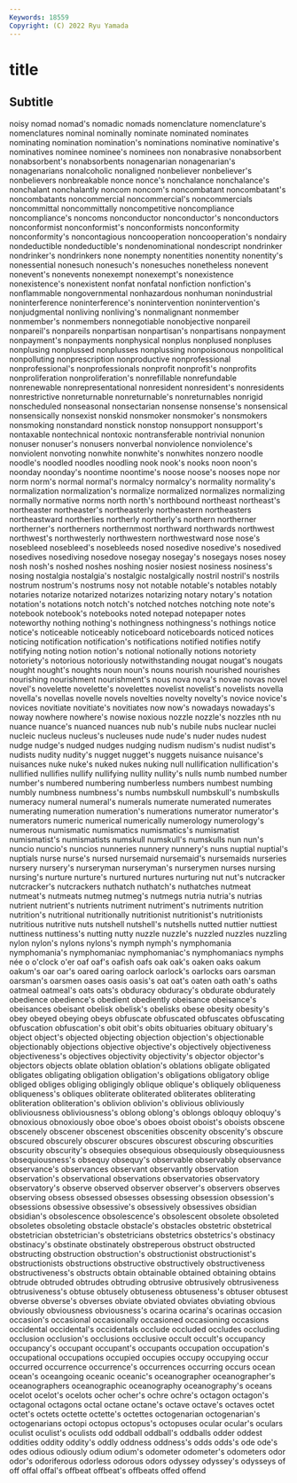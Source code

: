```yaml
---
Keywords: 18559
Copyright: (C) 2022 Ryu Yamada
---
```



# title

## Subtitle
noisy nomad nomad's nomadic nomads nomenclature nomenclature's nomenclatures nominal nominally
nominate nominated nominates nominating nomination nomination's nominations nominative nominative's nominatives
nominee nominee's nominees non nonabrasive nonabsorbent nonabsorbent's nonabsorbents nonagenarian nonagenarian's
nonagenarians nonalcoholic nonaligned nonbeliever nonbeliever's nonbelievers nonbreakable nonce nonce's nonchalance
nonchalance's nonchalant nonchalantly noncom noncom's noncombatant noncombatant's noncombatants noncommercial noncommercial's
noncommercials noncommittal noncommittally noncompetitive noncompliance noncompliance's noncoms nonconductor nonconductor's nonconductors
nonconformist nonconformist's nonconformists nonconformity nonconformity's noncontagious noncooperation noncooperation's nondairy nondeductible
nondeductible's nondenominational nondescript nondrinker nondrinker's nondrinkers none nonempty nonentities nonentity
nonentity's nonessential nonesuch nonesuch's nonesuches nonetheless nonevent nonevent's nonevents nonexempt
nonexempt's nonexistence nonexistence's nonexistent nonfat nonfatal nonfiction nonfiction's nonflammable nongovernmental
nonhazardous nonhuman nonindustrial noninterference noninterference's nonintervention nonintervention's nonjudgmental nonliving nonliving's
nonmalignant nonmember nonmember's nonmembers nonnegotiable nonobjective nonpareil nonpareil's nonpareils nonpartisan
nonpartisan's nonpartisans nonpayment nonpayment's nonpayments nonphysical nonplus nonplused nonpluses nonplusing
nonplussed nonplusses nonplussing nonpoisonous nonpolitical nonpolluting nonprescription nonproductive nonprofessional nonprofessional's
nonprofessionals nonprofit nonprofit's nonprofits nonproliferation nonproliferation's nonrefillable nonrefundable nonrenewable nonrepresentational
nonresident nonresident's nonresidents nonrestrictive nonreturnable nonreturnable's nonreturnables nonrigid nonscheduled nonseasonal
nonsectarian nonsense nonsense's nonsensical nonsensically nonsexist nonskid nonsmoker nonsmoker's nonsmokers
nonsmoking nonstandard nonstick nonstop nonsupport nonsupport's nontaxable nontechnical nontoxic nontransferable
nontrivial nonunion nonuser nonuser's nonusers nonverbal nonviolence nonviolence's nonviolent nonvoting
nonwhite nonwhite's nonwhites nonzero noodle noodle's noodled noodles noodling nook
nook's nooks noon noon's noonday noonday's noontime noontime's noose noose's
nooses nope nor norm norm's normal normal's normalcy normalcy's normality
normality's normalization normalization's normalize normalized normalizes normalizing normally normative norms
north north's northbound northeast northeast's northeaster northeaster's northeasterly northeastern northeasters
northeastward northerlies northerly northerly's northern northerner northerner's northerners northernmost northward
northwards northwest northwest's northwesterly northwestern northwestward nose nose's nosebleed nosebleed's
nosebleeds nosed nosedive nosedive's nosedived nosedives nosediving nosedove nosegay nosegay's
nosegays noses nosey nosh nosh's noshed noshes noshing nosier nosiest
nosiness nosiness's nosing nostalgia nostalgia's nostalgic nostalgically nostril nostril's nostrils
nostrum nostrum's nostrums nosy not notable notable's notables notably notaries
notarize notarized notarizes notarizing notary notary's notation notation's notations notch
notch's notched notches notching note note's notebook notebook's notebooks noted
notepad notepaper notes noteworthy nothing nothing's nothingness nothingness's nothings notice
notice's noticeable noticeably noticeboard noticeboards noticed notices noticing notification notification's
notifications notified notifies notify notifying noting notion notion's notional notionally
notions notoriety notoriety's notorious notoriously notwithstanding nougat nougat's nougats nought
nought's noughts noun noun's nouns nourish nourished nourishes nourishing nourishment
nourishment's nous nova nova's novae novas novel novel's novelette novelette's
novelettes novelist novelist's novelists novella novella's novellas novelle novels novelties
novelty novelty's novice novice's novices novitiate novitiate's novitiates now now's
nowadays nowadays's noway nowhere nowhere's nowise noxious nozzle nozzle's nozzles
nth nu nuance nuance's nuanced nuances nub nub's nubile nubs
nuclear nuclei nucleic nucleus nucleus's nucleuses nude nude's nuder nudes
nudest nudge nudge's nudged nudges nudging nudism nudism's nudist nudist's
nudists nudity nudity's nugget nugget's nuggets nuisance nuisance's nuisances nuke
nuke's nuked nukes nuking null nullification nullification's nullified nullifies nullify
nullifying nullity nullity's nulls numb numbed number number's numbered numbering
numberless numbers numbest numbing numbly numbness numbness's numbs numbskull numbskull's
numbskulls numeracy numeral numeral's numerals numerate numerated numerates numerating numeration
numeration's numerations numerator numerator's numerators numeric numerical numerically numerology numerology's
numerous numismatic numismatics numismatics's numismatist numismatist's numismatists numskull numskull's numskulls
nun nun's nuncio nuncio's nuncios nunneries nunnery nunnery's nuns nuptial
nuptial's nuptials nurse nurse's nursed nursemaid nursemaid's nursemaids nurseries nursery
nursery's nurseryman nurseryman's nurserymen nurses nursing nursing's nurture nurture's nurtured
nurtures nurturing nut nut's nutcracker nutcracker's nutcrackers nuthatch nuthatch's nuthatches
nutmeat nutmeat's nutmeats nutmeg nutmeg's nutmegs nutria nutria's nutrias nutrient
nutrient's nutrients nutriment nutriment's nutriments nutrition nutrition's nutritional nutritionally nutritionist
nutritionist's nutritionists nutritious nutritive nuts nutshell nutshell's nutshells nutted nuttier
nuttiest nuttiness nuttiness's nutting nutty nuzzle nuzzle's nuzzled nuzzles nuzzling
nylon nylon's nylons nylons's nymph nymph's nymphomania nymphomania's nymphomaniac nymphomaniac's
nymphomaniacs nymphs née o o'clock o'er oaf oaf's oafish oafs
oak oak's oaken oaks oakum oakum's oar oar's oared oaring
oarlock oarlock's oarlocks oars oarsman oarsman's oarsmen oases oasis oasis's
oat oat's oaten oath oath's oaths oatmeal oatmeal's oats oats's
obduracy obduracy's obdurate obdurately obedience obedience's obedient obediently obeisance obeisance's
obeisances obeisant obelisk obelisk's obelisks obese obesity obesity's obey obeyed
obeying obeys obfuscate obfuscated obfuscates obfuscating obfuscation obfuscation's obit obit's
obits obituaries obituary obituary's object object's objected objecting objection objection's
objectionable objectionably objections objective objective's objectively objectiveness objectiveness's objectives objectivity
objectivity's objector objector's objectors objects oblate oblation oblation's oblations obligate
obligated obligates obligating obligation obligation's obligations obligatory oblige obliged obliges
obliging obligingly oblique oblique's obliquely obliqueness obliqueness's obliques obliterate obliterated
obliterates obliterating obliteration obliteration's oblivion oblivion's oblivious obliviously obliviousness obliviousness's
oblong oblong's oblongs obloquy obloquy's obnoxious obnoxiously oboe oboe's oboes
oboist oboist's oboists obscene obscenely obscener obscenest obscenities obscenity obscenity's
obscure obscured obscurely obscurer obscures obscurest obscuring obscurities obscurity obscurity's
obsequies obsequious obsequiously obsequiousness obsequiousness's obsequy obsequy's observable observably observance
observance's observances observant observantly observation observation's observational observations observatories observatory
observatory's observe observed observer observer's observers observes observing obsess obsessed
obsesses obsessing obsession obsession's obsessions obsessive obsessive's obsessively obsessives obsidian
obsidian's obsolescence obsolescence's obsolescent obsolete obsoleted obsoletes obsoleting obstacle obstacle's
obstacles obstetric obstetrical obstetrician obstetrician's obstetricians obstetrics obstetrics's obstinacy obstinacy's
obstinate obstinately obstreperous obstruct obstructed obstructing obstruction obstruction's obstructionist obstructionist's
obstructionists obstructions obstructive obstructively obstructiveness obstructiveness's obstructs obtain obtainable obtained
obtaining obtains obtrude obtruded obtrudes obtruding obtrusive obtrusively obtrusiveness obtrusiveness's
obtuse obtusely obtuseness obtuseness's obtuser obtusest obverse obverse's obverses obviate
obviated obviates obviating obvious obviously obviousness obviousness's ocarina ocarina's ocarinas
occasion occasion's occasional occasionally occasioned occasioning occasions occidental occidental's occidentals
occlude occluded occludes occluding occlusion occlusion's occlusions occlusive occult occult's
occupancy occupancy's occupant occupant's occupants occupation occupation's occupational occupations occupied
occupies occupy occupying occur occurred occurrence occurrence's occurrences occurring occurs
ocean ocean's oceangoing oceanic oceanic's oceanographer oceanographer's oceanographers oceanographic oceanography
oceanography's oceans ocelot ocelot's ocelots ocher ocher's ochre ochre's octagon
octagon's octagonal octagons octal octane octane's octave octave's octaves octet
octet's octets octette octette's octettes octogenarian octogenarian's octogenarians octopi octopus
octopus's octopuses ocular ocular's oculars oculist oculist's oculists odd oddball
oddball's oddballs odder oddest oddities oddity oddity's oddly oddness oddness's
odds odds's ode ode's odes odious odiously odium odium's odometer
odometer's odometers odor odor's odoriferous odorless odorous odors odyssey odyssey's
odysseys of off offal offal's offbeat offbeat's offbeats offed offend
